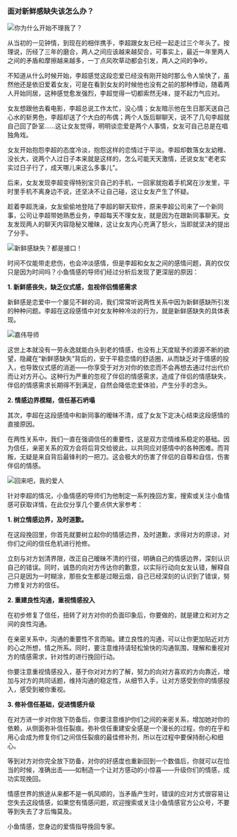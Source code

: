 ### 面对新鲜感缺失该怎么办？

![你为什么开始不理我了？](/images/articles/a5/a5_5/image1.png "你为什么开始不理我了？")

从当初的一见钟情，到现在的相伴携手，李超跟女友已经一起走过三个年头了。按理说，历经了三年的磨合，两人之间应该越来越契合，可事实上，最近一年里两人之间的矛盾和摩擦越来越多，一丁点风吹草动都会引发，两人之间的争吵。

不知道从什么时候开始，李超感觉这段恋爱已经没有刚开始时那么令人愉快了，虽然他还是依旧爱着女友，可是在看到女友的时候他也没有之前的那种悸动，随着两人开始同居，这种感觉愈发强烈，李超觉得一切都索然无味，提不起力气应对。

女友想跟他去看电影，李超总说工作太忙，没心情；女友暗示他在生日那天送自己心水的斩男色，李超却送了个大白的布偶；两个人饭后聊聊天，说不了几句李超就自己回了卧室……这让女友觉得，明明谈恋爱是两个人事情，女友可自己总是在唱独角戏。

女友开始抱怨李超的态度冷淡，抱怨这样的恋情过于平淡。李超却数落女友幼稚、没长大，说两个人过日子本来就是这样的，怎么可能天天激情，还说女友“老老实实过日子行了，成天哪儿来这么多事儿”。

后来，女友发现李超变得特别宝贝自己的手机，一回家就抱着手机窝在沙发里，平时里手机不离身边不说，还坚决不让自己碰，这让女友产生了怀疑。

趁着李超洗澡，女友偷偷地登陆了李超的聊天软件，原来李超公司来了一个新同事，公司让李超带她熟悉业务，李超每天不理女友，就是因为在跟新同事聊天。女友发现两人的聊天内容隐秘又暧昧，这让女友内心充满了怒火，当即就坚决的提出了分手。

![新鲜感缺失？都是接口！](/images/articles/a5/a5_5/image2.png "新鲜感缺失？都是接口！")

时间不仅能带走悲伤，也会冲淡感情，但是李超和女友之间的感情问题，真的仅仅只是因为时间吗？小鱼情感的导师们经过分析后发现了更深层的原因：

**1. 新鲜感丧失，缺乏仪式感，忽视伴侣情感需求**

新鲜感是恋爱中一个屡见不鲜的词，我们常常听说两性关系中因为新鲜感缺所引发的种种问题。李超在这段感情中对女友种种冷淡的行为，就是新鲜感缺失的具体表现。

![嘉伟导师](/images/articles/a5/a5_5/image3.png "嘉伟导师")

这世上本就没有一劳永逸就能白头到老的情感，也没有上天度赋予的源源不断的欲望，隐藏在“新鲜感缺失”背后的，安于平稳恋情的舒适圈，从而缺乏对于情感的投入，也导致仪式感的消逝——你享受于对方对你的依恋而不会再想去通过付出代价而让对方开心。这种行为严重的忽视了伴侣的情感需求，造成了伴侣的情感缺失，伴侣的情感需求长期得不到满足，自然会降低恋爱体验，产生分手的念头。

**2. 情感边界模糊，信任基石坍塌**

其次，李超在这段感情中和新同事的暧昧不清，成了女友下定决心结束这段感情的直接原因。

在两性关系中，我们一直在强调信任的重要性，这是双方恋情维系稳定的基础。因为信任，亲密关系的双方会将后背交给彼此，以共同应对感情中的各种困难。而背叛，无疑是来自背后最锋利的一把刀。这会极大的伤害了伴侣的自尊和自信，伤害伴侣的情感。

![回来吧，我的爱人](/images/articles/a5/a5_5/image4.png "回来吧，我的爱人")

针对李超的情况，小鱼情感的导师们为他制定一系列挽回方案，搜索或关注小鱼情感可获取详情，在此仅分享几个要点供大家参考：

**1. 树立情感边界，及时道歉。**

在这段挽回里，你首先就要树立起你的情感边界，及时道歉，求得对方的原谅，对你们之间的信任危机进行抢修。

立刻与对方划清界限，改正自己暧昧不清的行径，明确自己的情感边界，深刻认识自己的错误。同时，诚恳的向对方传达你的歉意，以实际行动向女友认错，解释自己只是因为一时糊涂，那些女生都是过眼云烟，自己已经深刻的认识到了错误，努力修复对方的信任。

**2. 重建良性沟通，重视情感投入**

在初步修复了信任，扭转了对方对你的负面印象后，你要做的，就是建立和对方之间的良性沟通。

在亲密关系中，沟通的重要性不言而喻。建立良性的沟通，可以让你更加贴近对方的心之所想，情之所系。同时，要注意维持请轻松愉快的沟通氛围，理解和重视对方的情感需求，针对性的进行挽回行动。

你要注意重视情感投入，基于你对对方的了解，努力的向对方喜欢的方向靠近，增加与对方的共同话题，维持沟通的稳定性，从细节入手，让对方感受到你的情感投入，感受到被你重视。

**3. 修补信任基础，促进情感升级**

在对方进一步对你放下防备后，你要注意维护你们之间的亲密关系，增加她对你的依赖，从侧面弥补信任裂痕。弥补信任重建安全感是一个漫长的过程，你的在乎和用心会成为修复你们之间信任裂痕的最佳修补剂，所以在过程中要保持耐心和细心。

等到对方对你完全放下防备，对你的好感度也重新回到一个数值后，你就可以在恰当的时候，准确出击——如制造一个让对方感动的小惊喜——升级你们的情感，成功实现挽回。

情感世界的旅途从来都不是一帆风顺的，当矛盾产生时，错误的应对方式很容易让您失去这段情感，如果您有情感问题，欢迎搜索或关注小鱼情感官方公众号，不要等到失去了才后悔莫及。

小鱼情感，您身边的爱情指导挽回专家。
